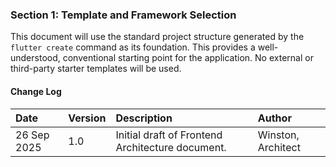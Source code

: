 ### **Section 1: Template and Framework Selection**

This document will use the standard project structure generated by the `flutter create` command as its foundation. This provides a well-understood, conventional starting point for the application. No external or third-party starter templates will be used.

#### **Change Log**

| Date | Version | Description | Author |
| :--- | :--- | :--- | :--- |
| 26 Sep 2025 | 1.0 | Initial draft of Frontend Architecture document. | Winston, Architect |